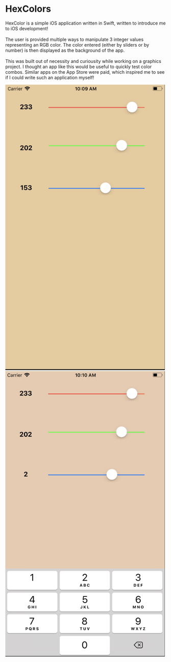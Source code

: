 # HexColors

HexColor is a simple iOS application written in Swift, written to introduce me to iOS development!
<br><br>
The user is provided multiple ways to manipulate 3 integer values representing an RGB color.  The color entered (either by sliders or by number) is then displayed as the background of the app.
<br><br>
This was built out of necessity and curiousity while working on a graphics project. I thought an app like this would be useful to quickly test color combos.  Similar apps on the App Store were paid, which inspired me to see if I could write such an application myself!

<img src="HexColors/sliders.png" width="500">


<img src="HexColors/numpad.png" width="500">
